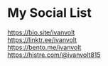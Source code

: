 # My Social List
https://bio.site/ivanvolt   
https://linktr.ee/ivanvolt  
https://bento.me/ivanvolt  
https://histre.com/@ivanvolt815

